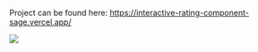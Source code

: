 Project can be found here: https://interactive-rating-component-sage.vercel.app/

<img src="https://bit.ly/36ZxvPq"/>
